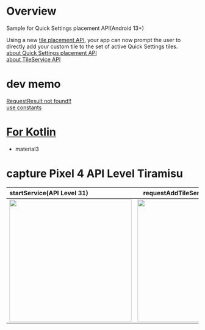 # Overview
Sample for Quick Settings placement API(Android 13+)<br>

Using a new [tile placement API](https://developer.android.com/reference/android/app/StatusBarManager#requestAddTileService(android.content.ComponentName,%20java.lang.CharSequence,%20android.graphics.drawable.Icon,%20java.util.concurrent.Executor,%20java.util.function.Consumer%3Cjava.lang.Integer%3E)), your app can now prompt the user to directly add your custom tile to the set of active Quick Settings tiles.<br>
[about Quick Settings placement API](https://developer.android.com/about/versions/13/features#quick-settings)<br>
[about TileService API](https://developer.android.com/reference/android/service/quicksettings/TileService)<br>

# dev memo

[RequestResult not found!!](https://developer.android.com/reference/android/app/StatusBarManager.RequestResult)<br>
[use constants](https://github.com/LeoAndo/android-quick-settings-placement-api-samples/blob/main/TileServiceKotlinSample/app/src/main/java/com/example/tileservicekotlinsample/RequestResult.kt#L6:L14)

# [For Kotlin](https://github.com/LeoAndo/android-quick-settings-placement-api-samples/tree/main/TileServiceKotlinSample)
- material3

# capture Pixel 4 API Level Tiramisu

| startService(API Level 31) | requestAddTileService(API Level 32) |
|:---|:---:|
|<img src="https://github.com/LeoAndo/android-quick-settings-placement-api-samples/blob/main/capture_startTileService.gif" width=320 /> |<img src="https://github.com/LeoAndo/android-quick-settings-placement-api-samples/blob/main/capture_requestAddTileService.gif" width=320 /> |
